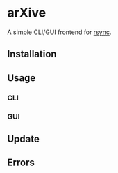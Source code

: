 # arXive

A simple CLI/GUI frontend for [rsync](https://rsync.samba.org/).

## Installation

## Usage

### CLI

### GUI

## Update

## Errors
